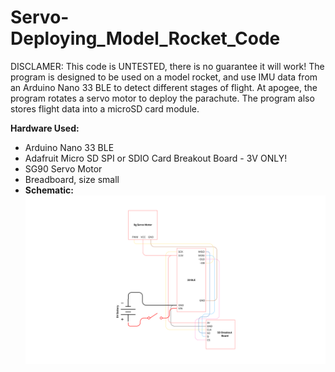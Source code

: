 # Servo-Deploying_Model_Rocket_Code
DISCLAMER: This code is UNTESTED, there is no guarantee it will work! 
The program is designed to be used on a model rocket, and use IMU data from an Arduino Nano 33 BLE to detect different stages of flight. At apogee, the program rotates a servo motor to deploy the parachute. The program also stores flight data into a microSD card module. 

**Hardware Used:**
- Arduino Nano 33 BLE
- Adafruit Micro SD SPI or SDIO Card Breakout Board - 3V ONLY!
- SG90 Servo Motor
- Breadboard, size small
- 
  **Schematic:**
![Schematic of connections](Schematic.png)

